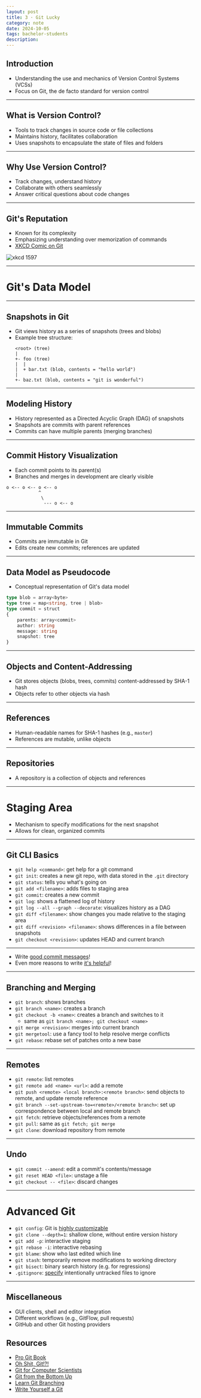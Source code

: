 ```yaml
---
layout: post
title: 3 · Git Lucky
category: note
date: 2024-10-05
tags: bachelor-students
description:
---
```


## Introduction
- Understanding the use and mechanics of Version Control Systems (VCSs)
- Focus on Git, the de facto standard for version control

---

## What is Version Control?
- Tools to track changes in source code or file collections
- Maintains history, facilitates collaboration
- Uses snapshots to encapsulate the state of files and folders

---

## Why Use Version Control?
- Track changes, understand history
- Collaborate with others seamlessly
- Answer critical questions about code changes

---

## Git's Reputation
- Known for its complexity
- Emphasizing understanding over memorization of commands
- [XKCD Comic on Git](https://xkcd.com/1597/)

![xkcd 1597](https://imgs.xkcd.com/comics/git.png)

---

# Git's Data Model

---

## Snapshots in Git
- Git views history as a series of snapshots (trees and blobs)
- Example tree structure:
  ```
  <root> (tree)
  |
  +- foo (tree)
  |  |
  |  + bar.txt (blob, contents = "hello world")
  |
  +- baz.txt (blob, contents = "git is wonderful")
  ```

---

## Modeling History
- History represented as a Directed Acyclic Graph (DAG) of snapshots
- Snapshots are commits with parent references
- Commits can have multiple parents (merging branches)

---

## Commit History Visualization
- Each commit points to its parent(s)
- Branches and merges in development are clearly visible

```
o <-- o <-- o <-- o
            ^
             \
              --- o <-- o
```

---

## Immutable Commits
- Commits are immutable in Git
- Edits create new commits; references are updated

---

## Data Model as Pseudocode
- Conceptual representation of Git's data model
```typescript
type blob = array<byte>
type tree = map<string, tree | blob>
type commit = struct
{
    parents: array<commit>
    author: string
    message: string
    snapshot: tree
}
```

---

## Objects and Content-Addressing
- Git stores objects (blobs, trees, commits) content-addressed by SHA-1 hash
- Objects refer to other objects via hash

---

## References
- Human-readable names for SHA-1 hashes (e.g., `master`)
- References are mutable, unlike objects

---

## Repositories
- A repository is a collection of objects and references

---

# Staging Area

- Mechanism to specify modifications for the next snapshot
- Allows for clean, organized commits

---

## Git CLI Basics

- `git help <command>`: get help for a git command
- `git init`: creates a new git repo, with data stored in the `.git` directory
- `git status`: tells you what's going on
- `git add <filename>`: adds files to staging area
- `git commit`: creates a new commit
- `git log`: shows a flattened log of history
- `git log --all --graph --decorate`: visualizes history as a DAG
- `git diff <filename>`: show changes you made relative to the staging area
- `git diff <revision> <filename>`: shows differences in a file between snapshots
- `git checkout <revision>`: updates HEAD and current branch

---

- Write [good commit messages](https://tbaggery.com/2008/04/19/a-note-about-git-commit-messages.html)!
- Even more reasons to write [it's helpful](https://chris.beams.io/posts/git-commit/)!

---

## Branching and Merging
- `git branch`: shows branches
- `git branch <name>`: creates a branch
- `git checkout -b <name>`: creates a branch and switches to it
    - same as `git branch <name>; git checkout <name>`
- `git merge <revision>`: merges into current branch
- `git mergetool`: use a fancy tool to help resolve merge conflicts
- `git rebase`: rebase set of patches onto a new base

---

## Remotes
- `git remote`: list remotes
- `git remote add <name> <url>`: add a remote
- `git push <remote> <local branch>:<remote branch>`: send objects to remote, and update remote reference
- `git branch --set-upstream-to=<remote>/<remote branch>`: set up correspondence between local and remote branch
- `git fetch`: retrieve objects/references from a remote
- `git pull`: same as `git fetch; git merge`
- `git clone`: download repository from remote

---

## Undo
- `git commit --amend`: edit a commit's contents/message
- `git reset HEAD <file>`: unstage a file
- `git checkout -- <file>`: discard changes

---

# Advanced Git

- `git config`: Git is [highly customizable](https://git-scm.com/docs/git-config)
- `git clone --depth=1`: shallow clone, without entire version history
- `git add -p`: interactive staging
- `git rebase -i`: interactive rebasing
- `git blame`: show who last edited which line
- `git stash`: temporarily remove modifications to working directory
- `git bisect`: binary search history (e.g. for regressions)
- `.gitignore`: [specify](https://git-scm.com/docs/gitignore) intentionally untracked files to ignore

---

## Miscellaneous

- GUI clients, shell and editor integration
- Different workflows (e.g., GitFlow, pull requests)
- GitHub and other Git hosting providers

## Resources

- [Pro Git Book](https://git-scm.com/book/en/v2)
- [Oh Shit, Git!?!](https://ohshitgit.com/)
- [Git for Computer Scientists](https://eagain.net/articles/git-for-computer-scientists/)
- [Git from the Bottom Up](https://jwiegley.github.io/git-from-the-bottom-up/)
- [Learn Git Branching](https://learngitbranching.js.org/)
- [Write Yourself a Git](http://wyag.thb.lt)
